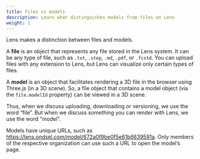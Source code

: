 ```yaml
---
title: Files vs models
description: Learn what distinguishes models from files on Lens
weight: 1
---
```


Lens makes a distinction between files and models.

A **file** is an object that represents any file stored in the Lens system. It can be any type of file, such as `.txt`, `.step`, `.md`, `.pdf`, or `.fcstd`. You can upload files with any extension to Lens, but Lens can visualize only  certain types of files.

A **model** is an object that facilitates rendering a 3D file in the browser using Three.js (in a 3D scene). So, a file object that contains a model object (via the `file.modelId` property) can be viewed in a 3D scene.

Thus, when we discuss uploading, downloading or versioning, we use the word “file”. But when we discuss something you can render with Lens, we use the word “model”.

Models have unique URLs, such as https://lens.ondsel.com/model/672a0f9be0f5e61b6639591a. Only members of the respective organization can use such a URL to open the model’s page.

